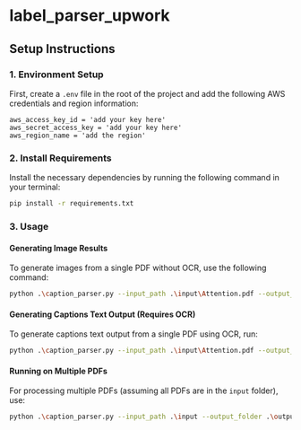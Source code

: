 
# label_parser_upwork


## Setup Instructions

### 1. Environment Setup
First, create a `.env` file in the root of the project and add the following AWS credentials and region information:

```
aws_access_key_id = 'add your key here' 
aws_secret_access_key = 'add your key here'
aws_region_name = 'add the region'
```

### 2. Install Requirements
Install the necessary dependencies by running the following command in your terminal:

```bash
pip install -r requirements.txt
```

### 3. Usage

#### Generating Image Results
To generate images from a single PDF without OCR, use the following command:

```bash
python .\caption_parser.py --input_path .\input\Attention.pdf --output_folder .\outputs\ --no_ocr
```

#### Generating Captions Text Output (Requires OCR)
To generate captions text output from a single PDF using OCR, run:

```bash
python .\caption_parser.py --input_path .\input\Attention.pdf --output_folder .\outputs\
```

#### Running on Multiple PDFs
For processing multiple PDFs (assuming all PDFs are in the `input` folder), use:

```bash
python .\caption_parser.py --input_path .\input --output_folder .\outputs\ --no_ocr
```
